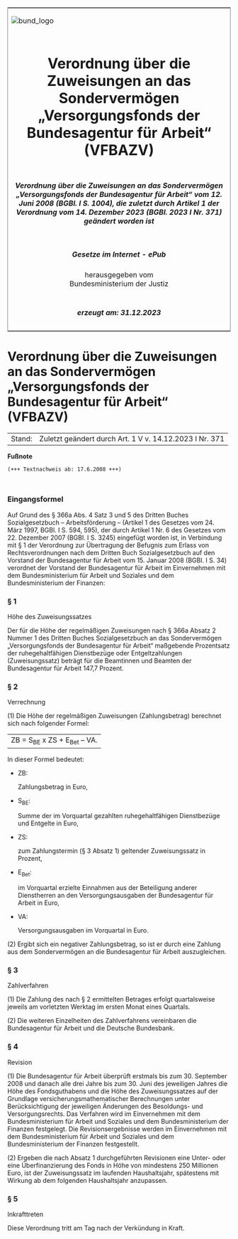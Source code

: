 <span id="DECKBLATT.html"></span>

<table border="0" frame="border" width="100%">

<tr valign="top">

<td align="left">

![bund\_logo](BfJ_2021_Web_de_de.gif)

</td>

<td align="right">

 

</td>

</tr>

<tr align="center" valign="middle">

<td colspan="2">

# Verordnung über die Zuweisungen an das Sondervermögen „Versorgungsfonds der Bundesagentur für Arbeit“ (VFBAZV)

</td>

</tr>

<tr align="center" valign="middle">

<td colspan="2">

##### Verordnung über die Zuweisungen an das Sondervermögen „Versorgungsfonds der Bundesagentur für Arbeit“ vom 12. Juni 2008 (BGBl. I S. 1004), die zuletzt durch Artikel 1 der Verordnung vom 14. Dezember 2023 (BGBl. 2023 I Nr. 371) geändert worden ist

</td>

</tr>

<tr align="center" valign="middle">

<td colspan="2">

  
  

##### Gesetze im Internet - ePub  
  
herausgegeben vom  
Bundesministerium der Justiz

</td>

</tr>

<tr align="center" valign="bottom">

<td colspan="2">

  
  

##### erzeugt am: 31.12.2023

</td>

</tr>

</table>

<span id="BJNR100400008.html"></span>

# Verordnung über die Zuweisungen an das Sondervermögen „Versorgungsfonds der Bundesagentur für Arbeit“ (VFBAZV)

<div>

<div class="jnhtml">

|        |                                                         |
| ------ | ------------------------------------------------------- |
| Stand: | Zuletzt geändert durch Art. 1 V v. 14.12.2023 I Nr. 371 |

</div>

</div>

<div>

  
**Fußnote**

<div class="jnhtml">

<div>

<div class="jurAbsatz">

  

``` 
(+++ Textnachweis ab: 17.6.2008 +++)

 
```

</div>

</div>

</div>

</div>

<span id="BJNR100400008BJNE000100000.html"></span>

### Eingangsformel  

<div>

<div class="jnhtml">

<div>

<div class="jurAbsatz">

Auf Grund des § 366a Abs. 4 Satz 3 und 5 des Dritten Buches
Sozialgesetzbuch – Arbeitsförderung – (Artikel 1 des Gesetzes vom 24.
März 1997, BGBl. I S. 594, 595), der durch Artikel 1 Nr. 6 des Gesetzes
vom 22. Dezember 2007 (BGBl. I S. 3245) eingefügt worden ist, in
Verbindung mit § 1 der Verordnung zur Übertragung der Befugnis zum
Erlass von Rechtsverordnungen nach dem Dritten Buch Sozialgesetzbuch auf
den Vorstand der Bundesagentur für Arbeit vom 15. Januar 2008 (BGBl. I
S. 34) verordnet der Vorstand der Bundesagentur für Arbeit im
Einvernehmen mit dem Bundesministerium für Arbeit und Soziales und dem
Bundesministerium der Finanzen:

</div>

</div>

</div>

</div>

<span id="BJNR100400008BJNE000204126.html"></span>

### § 1  
Höhe des Zuweisungssatzes

<div>

<div class="jnhtml">

<div>

<div class="jurAbsatz">

Der für die Höhe der regelmäßigen Zuweisungen nach § 366a Absatz 2
Nummer 1 des Dritten Buches Sozialgesetzbuch an das Sondervermögen
„Versorgungsfonds der Bundesagentur für Arbeit“ maßgebende Prozentsatz
der ruhegehaltfähigen Dienstbezüge oder Entgeltzahlungen
(Zuweisungssatz) beträgt für die Beamtinnen und Beamten der
Bundesagentur für Arbeit 147,7 Prozent.

</div>

</div>

</div>

</div>

<span id="BJNR100400008BJNE000301360.html"></span>

### § 2  
Verrechnung

<div>

<div class="jnhtml">

<div>

<div class="jurAbsatz">

(1) Die Höhe der regelmäßigen Zuweisungen (Zahlungsbetrag) berechnet
sich nach folgender Formel:

|                                                  |
| :----------------------------------------------: |
| ZB = S<sub>BE</sub> x ZS + E<sub>Bet</sub> – VA. |

In dieser Formel bedeutet:

  - ZB:
    
    <div>
    
    Zahlungsbetrag in Euro,
    
    </div>

  - S<sub>BE</sub>:
    
    <div>
    
    Summe der im Vorquartal gezahlten ruhegehaltfähigen Dienstbezüge und
    Entgelte in Euro,
    
    </div>

  - ZS:
    
    <div>
    
    zum Zahlungstermin (§ 3 Absatz 1) geltender Zuweisungssatz in
    Prozent,
    
    </div>

  - E<sub>Bet</sub>:
    
    <div>
    
    im Vorquartal erzielte Einnahmen aus der Beteiligung anderer
    Dienstherren an den Versorgungsausgaben der Bundesagentur für Arbeit
    in Euro,
    
    </div>

  - VA:
    
    <div>
    
    Versorgungsausgaben im Vorquartal in Euro.
    
    </div>

</div>

<div class="jurAbsatz">

(2) Ergibt sich ein negativer Zahlungsbetrag, so ist er durch eine
Zahlung aus dem Sondervermögen an die Bundesagentur für Arbeit
auszugleichen.

</div>

</div>

</div>

</div>

<span id="BJNR100400008BJNE000401308.html"></span>

### § 3  
Zahlverfahren

<div>

<div class="jnhtml">

<div>

<div class="jurAbsatz">

(1) Die Zahlung des nach § 2 ermittelten Betrages erfolgt quartalsweise
jeweils am vorletzten Werktag im ersten Monat eines Quartals.

</div>

<div class="jurAbsatz">

(2) Die weiteren Einzelheiten des Zahlverfahrens vereinbaren die
Bundesagentur für Arbeit und die Deutsche Bundesbank.

</div>

</div>

</div>

</div>

<span id="BJNR100400008BJNE000502126.html"></span>

### § 4  
Revision

<div>

<div class="jnhtml">

<div>

<div class="jurAbsatz">

(1) Die Bundesagentur für Arbeit überprüft erstmals bis zum 30.
September 2008 und danach alle drei Jahre bis zum 30. Juni des
jeweiligen Jahres die Höhe des Fondsguthabens und die Höhe des
Zuweisungssatzes auf der Grundlage versicherungsmathematischer
Berechnungen unter Berücksichtigung der jeweiligen Änderungen des
Besoldungs- und Versorgungsrechts. Das Verfahren wird im Einvernehmen
mit dem Bundesministerium für Arbeit und Soziales und dem
Bundesministerium der Finanzen festgelegt. Die Revisionsergebnisse
werden im Einvernehmen mit dem Bundesministerium für Arbeit und Soziales
und dem Bundesministerium der Finanzen festgestellt.

</div>

<div class="jurAbsatz">

(2) Ergeben die nach Absatz 1 durchgeführten Revisionen eine Unter- oder
eine Überfinanzierung des Fonds in Höhe von mindestens 250 Millionen
Euro, ist der Zuweisungssatz im laufenden Haushaltsjahr, spätestens mit
Wirkung ab dem folgenden Haushaltsjahr anzupassen.

</div>

</div>

</div>

</div>

<span id="BJNR100400008BJNE000600000.html"></span>

### § 5  
Inkrafttreten

<div>

<div class="jnhtml">

<div>

<div class="jurAbsatz">

Diese Verordnung tritt am Tag nach der Verkündung in Kraft.

</div>

</div>

</div>

</div>
